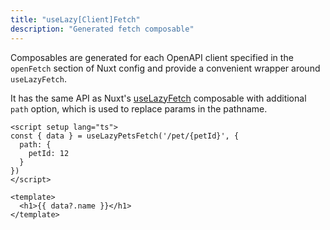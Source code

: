 ```yaml
---
title: "useLazy[Client]Fetch"
description: "Generated fetch composable"
---
```


Composables are generated for each OpenAPI client specified in the `openFetch` section of Nuxt config and provide a convenient wrapper around `useLazyFetch`. 

It has the same API as Nuxt's [useLazyFetch](https://nuxt.com/docs/api/composables/use-lazy-fetch) composable with additional `path` option, which is used to replace params in the pathname.

```vue twoslash
<script setup lang="ts">
const { data } = useLazyPetsFetch('/pet/{petId}', {
  path: {
    petId: 12
  }
})
</script>

<template>
  <h1>{{ data?.name }}</h1>
</template>
```

